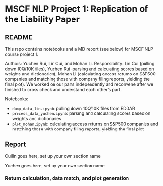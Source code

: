 # MSCF NLP Project 1: Replication of the Liability Paper

## README

This repo contains notebooks and a MD report (see below) for MSCF NLP course project 1.

Authors: Yuchen Rui, Lin Cui, and Mohan Li. Responsibility: Lin Cui (pulling down 10Q/10K files), Yuchen Rui (parsing and calculating scores based on weights and dictionaries), Mohan Li (calculating access returns on S&P500 companies and matching those with company filing reports, yielding the final plot). We worked on our parts independently and reconvene after we finished to cross check and understand each other's part.

Notebooks:
- `dump_data_lin.ipynb`: pulling down 10Q/10K files from EDGAR
- `process_data_yuchen.ipynb`: parsing and calculating scores based on weights and dictionaries
- `plot_mohan.ipynb`: calculating access returns on S&P500 companies and matching those with company filing reports, yielding the final plot

## Report

Cuilin goes here, set up your own section name

Yuchen goes here, set up your own section name

### Return calculation, data match, and plot generation



